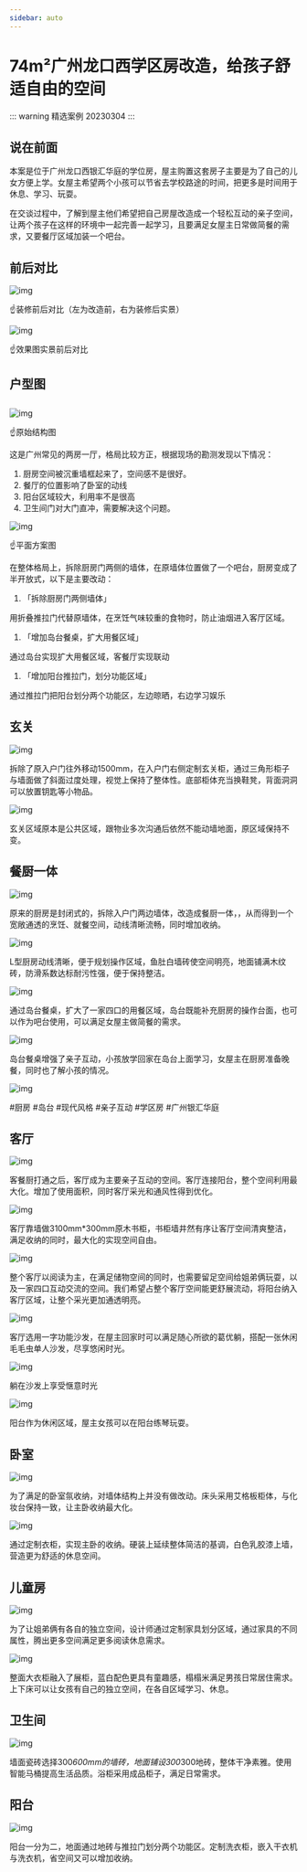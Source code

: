```yaml
---
sidebar: auto
---
```

# **74m²广州龙口西学区房改造，给孩子舒适自由的空间**
::: warning 精选案例
20230304
:::

## **说在前面**

 本案是位于广州龙口西银汇华庭的学位房，屋主购置这套房子主要是为了自己的儿女方便上学。女屋主希望两个小孩可以节省去学校路途的时间，把更多是时间用于休息、学习、玩耍。

在交谈过程中，了解到屋主他们希望把自己房屋改造成一个轻松互动的亲子空间，让两个孩子在这样的环境中一起完善一起学习，且要满足女屋主日常做简餐的需求，又要餐厅区域加装一个吧台。



## **前后对比**

![img](https://docimg4.docs.qq.com/image/AgAABiOifQv-NHxuFd5OgI_lbqRn-4S9.png?w=497&h=497)

☝装修前后对比（左为改造前，右为装修后实景）

![img](https://docimg6.docs.qq.com/image/AgAABiOifQuk3YsdIAhHgaR8qh122p3P.png?w=497&h=497)

☝效果图实景前后对比



## **户型图**

##  



![img](https://docimg7.docs.qq.com/image/AgAABiOifQuAC72vQYZPC60LK7rjYx44.png?w=4873&h=3462)

☝原始结构图

这是广州常见的两房一厅，格局比较方正，根据现场的勘测发现以下情况：

1. 厨房空间被沉重墙框起来了，空间感不是很好。
2. 餐厅的位置影响了卧室的动线
3. 阳台区域较大，利用率不是很高
4. 卫生间门对大门直冲，需要解决这个问题。

![img](https://docimg6.docs.qq.com/image/AgAABiOifQvJBYPHxSRENqJnDDazpwY-.png?w=4873&h=3462)

☝平面方案图

在整体格局上，拆除厨房门两侧的墙体，在原墙体位置做了一个吧台，厨房变成了半开放式，以下是主要改动： 

1. 「拆除厨房门两侧墙体」

用折叠推拉门代替原墙体，在烹饪气味较重的食物时，防止油烟进入客厅区域。

1. 「增加岛台餐桌，扩大用餐区域」

通过岛台实现扩大用餐区域，客餐厅实现联动

1. 「增加阳台推拉门，划分功能区域」

通过推拉门把阳台划分两个功能区，左边晾晒，右边学习娱乐

##  

## **玄关**

![img](https://docimg9.docs.qq.com/image/AgAABiOifQuoVhGyOoFBtI3Hu1E-UWW2.jpeg?w=4147&h=6220)

拆除了原入户门往外移动1500mm，在入户门右侧定制玄关柜，通过三角形柜子与墙面做了斜面过度处理，视觉上保持了整体性。底部柜体充当换鞋凳，背面洞洞可以放置钥匙等小物品。



![img](https://docimg1.docs.qq.com/image/AgAABiOifQsxQzwjqrdJa6BnD5CQvk7e.jpeg?w=4147&h=6220)

玄关区域原本是公共区域，跟物业多次沟通后依然不能动墙地面，原区域保持不变。



## **餐厨一体**

![img](https://docimg3.docs.qq.com/image/AgAABiOifQtC5qUR6_xF4rQSejIgCbkG.jpeg?w=6240&h=4160)

原来的厨房是封闭式的，拆除入户门两边墙体，改造成餐厨一体，，从而得到一个宽敞通透的烹饪、就餐空间，动线清晰流畅，同时增加收纳。





![img](https://docimg9.docs.qq.com/image/AgAABiOifQv4o-Ihy0VKhaPy9R3J8CO2.jpeg?w=4165&h=6250)

L型厨房动线清晰，便于规划操作区域，鱼肚白墙砖使空间明亮，地面铺满木纹砖，防滑系数达标耐污性强，便于保持整洁。





![img](https://docimg8.docs.qq.com/image/AgAABiOifQtv1t6FiMlHWajitH6ZHx0B.jpeg?w=6242&h=4162)

通过岛台餐桌，扩大了一家四口的用餐区域，岛台既能补充厨房的操作台面，也可以作为吧台使用，可以满足女屋主做简餐的需求。





![img](https://docimg2.docs.qq.com/image/AgAABiOifQt9vzhGMbNOfpitugex_00m.jpeg?w=6240&h=4160)

岛台餐桌增强了亲子互动，小孩放学回家在岛台上面学习，女屋主在厨房准备晚餐，同时也了解小孩的情况。





![img](https://docimg9.docs.qq.com/image/AgAABiOifQsA_PIrEvRIpqEzqQWoWAga.jpeg?w=6240&h=4160)

\#厨房 #岛台 #现代风格 #亲子互动 #学区房 #广州银汇华庭



## **客厅**

![img](https://docimg2.docs.qq.com/image/AgAABiOifQvLm--BTqJBi7NHL5BXyHkC.jpeg?w=6168&h=4111)

客餐厨打通之后，客厅成为主要亲子互动的空间。客厅连接阳台，整个空间利用最大化。增加了使用面积，同时客厅采光和通风性得到优化。





![img](https://docimg4.docs.qq.com/image/AgAABiOifQv63SfvQR1CTJ3XKnphJcsz.jpeg?w=6243&h=4161)

客厅靠墙做3100mm*300mm原木书柜，书柜墙井然有序让客厅空间清爽整洁，满足收纳的同时，最大化的实现空间自由。





![img](https://docimg3.docs.qq.com/image/AgAABiOifQtTcPcfa8pDO5unR2JueI9V.jpeg?w=6145&h=4098)

整个客厅以阅读为主，在满足储物空间的同时，也需要留足空间给姐弟俩玩耍，以及一家四口互动交流的空间。我们希望占整个客厅空间能更舒展流动，将阳台纳入客厅区域，让整个采光更加通透明亮。





![img](https://docimg10.docs.qq.com/image/AgAABiOifQtUDDlmIjlIwLMhgNjqxad7.jpeg?w=6224&h=4149)

客厅选用一字功能沙发，在屋主回家时可以满足随心所欲的葛优躺，搭配一张休闲毛毛虫单人沙发，尽享悠闲时光。





![img](https://docimg2.docs.qq.com/image/AgAABiOifQstP_vhLsJGuKNwdKB9PS9S.jpeg?w=4160&h=6240)

躺在沙发上享受惬意时光





![img](https://docimg8.docs.qq.com/image/AgAABiOifQvylTgC49ZPnbFJzt6qAbw-.jpeg?w=4160&h=6240)

阳台作为休闲区域，屋主女孩可以在阳台练琴玩耍。







## **卧室**

![img](https://docimg5.docs.qq.com/image/AgAABiOifQvYJCJtfZ5IXLWGNCj9qwzB.jpeg?w=6240&h=4160)

为了满足的卧室氛收纳，对墙体结构上并没有做改动。床头采用艾格板柜体，与化妆台保持一致，让主卧收纳最大化。





![img](https://docimg7.docs.qq.com/image/AgAABiOifQvNjv_xBLJLDoqQLVmbgHL1.jpeg?w=6240&h=4160)

通过定制衣柜，实现主卧的收纳。硬装上延续整体简洁的基调，白色乳胶漆上墙，营造更为舒适的休息空间。



##  

## **儿童房**

![img](https://docimg7.docs.qq.com/image/AgAABiOifQt5py_uzBxEGI6LNstetpKH.jpeg?w=6243&h=4161)

为了让姐弟俩有各自的独立空间，设计师通过定制家具划分区域，通过家具的不同属性，腾出更多空间满足更多阅读休息需求。





![img](https://docimg8.docs.qq.com/image/AgAABiOifQt6T2aRBXxMDqiPSR17hpvi.jpeg?w=6243&h=4164)

整面大衣柜融入了展柜，蓝白配色更具有童趣感，榻榻米满足男孩日常居住需求。上下床可以让女孩有自己的独立空间，在各自区域学习、休息。



##  

## **卫生间**

![img](https://docimg5.docs.qq.com/image/AgAABiOifQuzKHoJ5hVMEKxIRAyh3OXY.jpeg?w=4162&h=6242)

墙面瓷砖选择300*600mm的墙砖，地面铺设300*300地砖，整体干净素雅。使用智能马桶提高生活品质。浴柜采用成品柜子，满足日常需求。



##  

## **阳台**

![img](https://docimg3.docs.qq.com/image/AgAABiOifQvyKHxbc2JIT7TYP1VJ6ktB.jpeg?w=4160&h=6240)

阳台一分为二，地面通过地砖与推拉门划分两个功能区。定制洗衣柜，嵌入干衣机与洗衣机，省空间又可以增加收纳。
